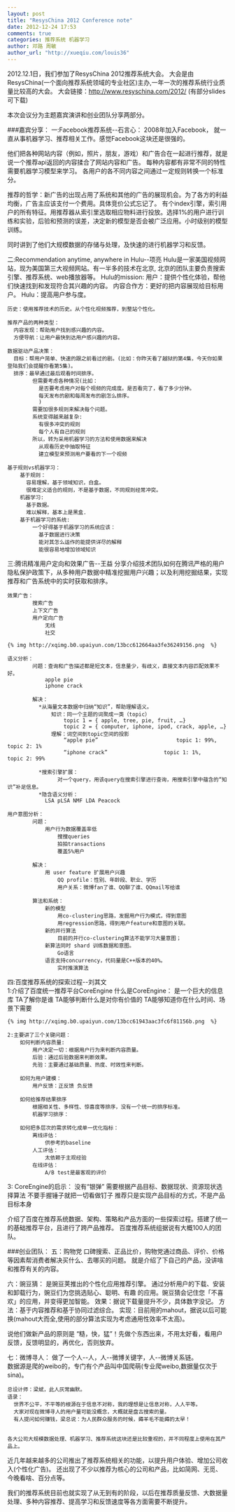 ```yaml
---
layout: post
title: "ResysChina 2012 Conference note"
date: 2012-12-24 17:53
comments: true
categories: 推荐系统 机器学习
author: 邓路 周敏
author_url: "http://xueqiu.com/louis36"
---
```

2012.12.1日，我们参加了ResysChina 2012推荐系统大会。
大会是由ResysChina(一个面向推荐系统领域的专业社区)主办,一年一次的推荐系统行业质量比较高的大会。
大会链接：http://www.resyschina.com/2012/ (有部分slides可下载)


本次会议分为主题嘉宾演讲和创业团队分享两部分。

###嘉宾分享：
一:Facebook推荐系统--石言心：
  2008年加入Facebook， 就一直从事机器学习、推荐相关工作。感觉Facebook这块还是很强的。

  他们把各种网站内容（例如，照片，朋友，游戏）和广告合在一起进行推荐，就是说一个推荐api返回的内容揉合了网站内容和广告。
  每种内容都有非常不同的特性需要机器学习模型来学习。
  各用户的各不同内容之间通过一定规则转换一个标准分。
  
  推荐的哲学：新广告的出现占用了系统和其他的广告的展现机会。为了各方的利益均衡，广告主应该支付一个费用。具体竞价公式忘记了。
  有个index引擎，索引用户的所有特征。用推荐器从索引里选取相应物料进行投放。选择1%的用户进行训练和实验，后验和预测的误差，决定新的模型是否会被广泛应用。小时级别的模型训练。

  同时讲到了他们大规模数据的存储与处理，及快速的进行机器学习和反馈。

二:Recommendation anytime, anywhere in Hulu--项亮
    Hulu是一家美国视频网站，现为美国第三大视频网站。有一半多的技术在北京, 北京的团队主要负责搜索引擎、推荐系统、web播放器等。
    Hulu的mission:
      用户：提供个性化体验，帮他们快速找到和发现符合其兴趣的内容。
      内容合作方：更好的把内容展现给目标用户。
      Hulu：提高用户参与度。

    历史：使用推荐技术的历史。从个性化视频推荐，到整站个性化。

    推荐产品的两种类型：
      内容发现：帮助用户找到感兴趣的内容。
      方便导航：让用户最快到达用户感兴趣的内容。

    数据驱动产品决策：
      目标：帮用户简单、快速的跟之前看过的剧。(比如：你昨天看了越狱的第4集，今天你如果登陆我们会提醒你看第5集)。
      排序：最早通过最后观看时间排序。
            但需要考虑各种情况(比如：
              是否要考虑用户对每个视频的完成度。是否看完了，看了多少分钟。
              每天发布的剧和每周发布的剧怎么排序。
              )
            需要加很多规则来解决每个问题。
            系统变得越来越复杂:
              有很多冲突的规则
              每个人有自己的规则
            所以，转为采用机器学习的方法和使用数据来解决
              从观看历史中抽取特征
              建立模型来预测用户要看的下一个视频

    基于规则vs机器学习：
        基于规则：
          容易理解，基于领域知识，白盒。
          很难定义适合的规则，不是基于数据，不同规则经常冲突。
        机器学习:
          基于数据。
          难以解释，基本上是黑盒.
      	基于机器学习的系统:
        	一个好得基于机器学习的系统应该：
	          基于数据进行决策
	          能对其怎么运作的能提供详尽的解释
	          能很容易地增加领域知识


三:腾讯精准用户定向和效果广告--王益
  分享介绍技术团队如何在腾讯严格的用户隐私保护政策下，从多种用户数据中精准挖掘用户兴趣；以及利用挖掘结果，实现推荐和广告系统中的实时获取和排序。

	效果广告：
    		搜索广告
    		上下文广告
    		用户定向广告
      			无线
      			社交

	{% img http://xqimg.b0.upaiyun.com/13bcc612664aa3fe36249156.png  %}

	语义分析：
    		问题：查询和广告描述都是短文本，信息量少，有歧义，直接文本内容匹配效果不好。
	      		apple pie
	      		iphone crack
	
    		解决：
      		  *从海量文本数据中归纳“知识”，帮助理解语义。
			      知识：同一个主题的词聚成一类（topic）
			          topic 1 = { apple, tree, pie, fruit, …}
			          topic 2 = { computer, iphone, ipod, crack, apple, …}
			      理解：词空间到topic空间的投影
			          “apple pie”                         topic 1: 99%, topic 2: 1%
			          “iphone crack”                  topic 1: 1%,    topic 2: 99%

		      *搜索引擎扩展：
		        	对一个query，用该query在搜索引擎进行查询，用搜索引擎中蕴含的“知识”补足信息。
		      *隐含语义分析：
				LSA pLSA NMF LDA Peacock 

	用户意图分析：
			问题：
				用户行为数据覆盖率低
					搜搜queries
					拍拍transactions
					覆盖5%用户

			解决：
				用 user feature 扩展用户兴趣
					QQ profile：性别、年龄段、职业、学历
					用户关系：微博fan了谁、QQ聊了谁、QQmail写给谁

			算法和系统：
				新的模型
					用co-clustering思路，发掘用户行为模式，得到意图
					用regression思路，得到用户feature和意图的关联。
				新的并行算法
					目前的并行co-clustering算法不能学习大量意图；
				新算法同时 shard 训练数据和意图。
					Go语言
				语言支持concurrency，代码量是C++版本的40%。
					实时推演算法

四:百度推荐系统的探索过程--刘其文  
   1:介绍了百度统一推荐平台CoreEngine
   	什么是CoreEngine：
	    是一个巨大的信息库
	    TA了解你是谁
	    TA能够判断什么是对你有价值的
	    TA能够知道你在什么时间、场景下需要
	
	{% img http://xqimg.b0.upaiyun.com/13bcc61943aac3fc6f81156b.png  %}

    2:主要讲了三个关键问题： 
		如何判断内容质量:
			用户决定一切：根据用户行为来判断内容质量。
			后验：通过后验数据来判断效果。
			先验：主要通过基础质量、热度、时效性来判断。

		如何为用户建模：
		    用户反馈：正反馈 负反馈

		如何给推荐结果排序
		    根据相关性、多样性、惊喜度等排序，没有一个统一的排序标准。
		    机器学习排序：

		如何把多层次的需求转化成单一优化指标：
			离线评估：
				供参考的baseline
			人工评估：
				太依赖于主观经验
			在线评估：
				A/B test是最客观的评价

  3: CoreEngine的启示：
    	没有“银弹”
        	需要根据产品目标、数据现状、资源现状选择算法
    	不要手握锤子就把一切看做钉子
        	推荐只是实现产品目标的方式，不是产品目标本身


  介绍了百度在推荐系统数据、架构、策略和产品方面的一些探索过程。搭建了统一的基础推荐平台，且进行了跨产品推荐。
  百度推荐系统组据说有大概100人的团队。

###创业团队：
五：购物党
  口碑搜索、正品比价，购物党通过商品、评价、价格等因素帮消费者解决买什么、去哪买的问题。
  就是介绍了下自己的产品，没讲啥和推荐有关的内容。


六：豌豆猜：
  是豌豆荚推出的个性化应用推荐引擎。
  通过分析用户的下载、安装和卸载行为，豌豆们为您挑选贴心、聪明、有趣 的应用。豌豆猜会记住您「不喜欢」的应用，并变得更加智能。
  效果：据说下载量提升不少，具体数字没记。
  方法：基于内容推荐和基于协同过滤综合。
  实现：目前用的mahout，据说以后可能换(mahout大而全,使用的部分算法实现为考虑通用性效率不太高)。

  说他们做新产品的原则是 “糙，快，猛”！先做个东西出来，不用太好看，看用户反馈，反馈明显的，再优化，否则放弃。

七：微博寻人：
    做了一个人--人，人--微博关键字，人--微博关系链。  
    数据源是爬的weibo的，专门有个产品叫中国爬萌(专业爬weibo,数据量仅次于sina)。

  	总设计师：梁斌，此人灰常幽默。
    语录：
      世界不公平，不平等的根源在于信息不对称，我的理想是让信息对称，人人平等。
      大家对现在微博寻人的用户量可能没概念，大概就是盘古搜索的量。
      有人提问如何赚钱，梁总说：为人民群众服务的时候，薅羊毛不能薅的太早！
    

    各大公司大规模数据处理、机器学习、推荐系统这块还是比较重视的，并不同程度上使用在其产品上。
近几年越来越多的公司推出了推荐系统相关的功能，以提升用户体验、增加公司收入(个性化广告)。
还出现了不少以推荐为核心的公司和产品，比如简网、无觅、今晚看啥、百分点等。

我们的推荐系统目前也就实现了从无到有的阶段，以后在推荐质量反馈、大数据量处理、多种内容推荐、提高学习和反馈速度等各方面需要不断提升。
